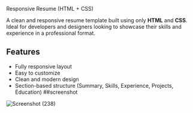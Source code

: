 Responsive Resume (HTML + CSS)

A clean and responsive resume template built using only **HTML** and **CSS**. Ideal for developers and designers looking to showcase their skills and experience in a professional format.

## Features

- Fully responsive layout
- Easy to customize
- Clean and modern design
- Section-based structure (Summary, Skills, Experience, Projects, Education)
##screenshot


![Screenshot (238)](https://github.com/user-attachments/assets/de17d97d-556f-4971-bdbb-e0d288d3b375)
